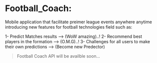 # Football_Coach:

Mobile application that facilitate preimer league events anywhere anytime introducing new features for football technologies field such as:

1- Predict Matches results  -->  (WoW amazing)..!
2- Recommend best players in the formation --> (O.M.G)..!
3- Challenges for all users to make their own predictions --> (Become new Predector)

> Football Coach API will be availble soon...
